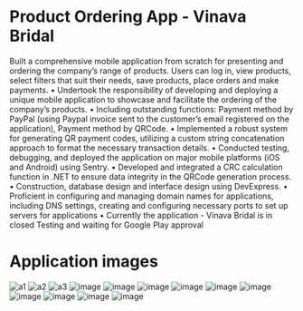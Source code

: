 # Product Ordering App - Vinava Bridal
Built a comprehensive mobile application from scratch for presenting and ordering the
company’s range of products. Users can log in, view products, select filters that suit their needs, save products,
place orders and make payments.
• Undertook the responsibility of developing and deploying a unique mobile application to showcase and facilitate the
ordering of the company’s products.
• Including outstanding functions: Payment method by PayPal (using Paypal invoice sent to the customer’s email
registered on the application), Payment method by QRCode.
• Implemented a robust system for generating QR payment codes, utilizing a custom string concatenation approach
to format the necessary transaction details.
• Conducted testing, debugging, and deployed the application on major mobile platforms (iOS and Android) using
Sentry.
• Developed and integrated a CRC calculation function in .NET to ensure data integrity in the QRCode generation
process.
• Construction, database design and interface design using DevExpress.
• Proficient in configuring and managing domain names for applications, including DNS settings, creating and
configuring necessary ports to set up servers for applications
• Currently the application - Vinava Bridal is in closed Testing and waiting for Google Play approval

# Application images
![a1](https://github.com/quochungdev/vinavabridal/assets/89074949/4126a18f-5c46-442d-8f9f-7e57952c2e43)
![a2](https://github.com/quochungdev/vinavabridal/assets/89074949/14af588f-fbca-4948-b960-809469ec13bd)
![a3](https://github.com/quochungdev/vinavabridal/assets/89074949/b8c1905a-d674-4e0d-af12-9d30e77f3da7)
![image](https://github.com/quochungdev/vinavabridal/assets/89074949/fc1be226-b877-418a-ad91-afc0eb70a1cd)
![image](https://github.com/quochungdev/vinavabridal/assets/89074949/fb046214-ed7e-4457-94d1-1a0fd2eca897)
![image](https://github.com/quochungdev/vinavabridal/assets/89074949/fe47e6d6-0d9d-4997-bab4-59af38014f19)
![image](https://github.com/quochungdev/vinavabridal/assets/89074949/e419a8e8-9e38-4b49-9b85-a7c564513686)
![image](https://github.com/quochungdev/vinavabridal/assets/89074949/041db5c1-9a10-45c6-b743-b8831f661961)
![image](https://github.com/quochungdev/vinavabridal/assets/89074949/32df678b-6331-4fb0-8df4-8b8c35e92ffe)
![image](https://github.com/quochungdev/vinavabridal/assets/89074949/7d3bfb95-bdc7-459d-98d8-10b22bb60932)
![image](https://github.com/quochungdev/vinavabridal/assets/89074949/679df970-623b-410c-a060-7a14975acdc7)
![image](https://github.com/quochungdev/vinavabridal/assets/89074949/c58c1334-cb00-4755-99ce-187f64d19c9e)
![image](https://github.com/quochungdev/vinavabridal/assets/89074949/7f1e5f1e-6262-4dc9-b2d2-105af1952ce4)

